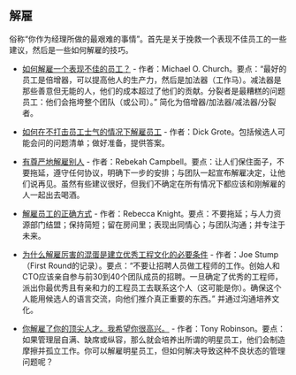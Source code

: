## 解雇
俗称“你作为经理所做的最艰难的事情”。首先是关于挽救一个表现不佳员工的一些建议，然后是一些如何解雇的技巧。

- [如何解雇一个表现不佳的员工？](https://www.quora.com/How-do-you-fire-an-employee-that-just-isnt-good-enough/answer/Michael-O-Church) - 作者：Michael O. Church。要点：“最好的员工是倍增器，可以提高他人的生产力，然后是加法器（工作马）。减法器是那些善意但无能的人，他们的成本超过了他们的贡献。分裂者是最糟糕的问题员工：他们会拖垮整个团队（或公司）。” 简化为倍增器/加法器/减法器/分裂者。

- [如何在不打击员工士气的情况下解雇员工](https://hiring.monster.com/hr/hr-best-practices/workforce-management/hr-management-skills/employee-termination-tips.aspx) - 作者：Dick Grote。包括候选人可能会问的问题清单；做好准备，提供答案。

- [有尊严地解雇别人](https://boss.blogs.nytimes.com/2014/08/07/letting-someone-go-with-dignity/) - 作者：Rebekah Campbell。要点：让人们保住面子，不要拖延，遵守任何协议，明确下一步的安排；与团队一起宣布解雇决定，让他们说再见。虽然有些建议很好，但我们不确定在所有情况下都应该和刚解雇的人一起出去喝酒。

- [解雇员工的正确方式](https://hbr.org/2016/02/the-right-way-to-fire-someone) - 作者：Rebecca Knight。要点：不要拖延；与人力资源部门结盟；保持简短；留在房间里；表现出同情心；与团队沟通；并专注于未来。

- [为什么解雇厉害的混蛋是建立优秀工程文化的必要条件](http://firstround.com/review/why-firing-brilliant-assholes-is-required-to-build-a-great-engineering-culture/) - 作者：Joe Stump（First Round的记录）。要点：“不要让招聘人员做工程师的工作。创始人和CTO应该亲自参与前30到40个团队成员的招聘。一旦确定了优秀的工程师，派出你最优秀且有亲和力的工程员工去联系这个人（这可能是你）。确保这个人能用候选人的语言交流，向他们推介真正重要的东西。” 并通过沟通培养文化。

- [你解雇了你的顶尖人才。我希望你很高兴。](https://startupsventurecapital.com/you-fired-your-top-talent-i-hope-youre-happy-cf57c41183dd) - 作者：Tony Robinson。要点：如果管理层自满、缺席或纵容，那么就会培养出所谓的明星员工，他们会制造摩擦并孤立工作。你可以解雇明星员工，但如何解决导致这种不良状态的管理问题呢？
